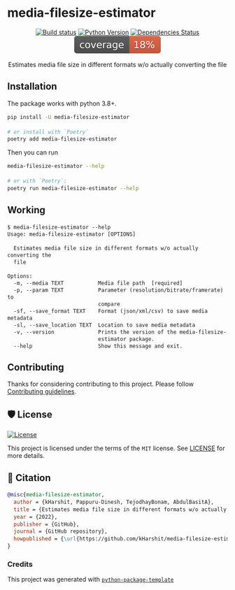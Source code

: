 # media-filesize-estimator

<div align="center">

[![Build status](https://github.com/kHarshit/media-filesize-estimator/workflows/build/badge.svg?branch=master&event=push)](https://github.com/kHarshit/media-filesize-estimator/actions?query=workflow%3Abuild)
[![Python Version](https://img.shields.io/pypi/pyversions/media-filesize-estimator.svg)](https://pypi.org/project/media-filesize-estimator/)
[![Dependencies Status](https://img.shields.io/badge/dependencies-up%20to%20date-brightgreen.svg)](https://github.com/kHarshit/media-filesize-estimator/pulls?utf8=%E2%9C%93&q=is%3Apr%20author%3Aapp%2Fdependabot)
![Coverage Report](assets/images/coverage.svg)

Estimates media file size in different formats w/o actually converting the file

</div>


## Installation

The package works with python 3.8+.

```bash
pip install -U media-filesize-estimator

# or install with `Poetry`
poetry add media-filesize-estimator
```

Then you can run

```bash
media-filesize-estimator --help

# or with `Poetry`:
poetry run media-filesize-estimator --help
```

## Working

```
$ media-filesize-estimator --help
Usage: media-filesize-estimator [OPTIONS]

  Estimates media file size in different formats w/o actually converting the
  file

Options:
  -m, --media TEXT           Media file path  [required]
  -p, --param TEXT           Parameter (resolution/bitrate/framerate) to
                             compare
  -sf, --save_format TEXT    Format (json/xml/csv) to save media metadata
  -sl, --save_location TEXT  Location to save media metadata
  -v, --version              Prints the version of the media-filesize-
                             estimator package.
  --help                     Show this message and exit.
```

## Contributing

Thanks for considering contributing to this project. Please follow [Contributing guidelines](https://github.com/kHarshit/media-filesize-estimator/blob/main/CONTRIBUTING.md).

## 🛡 License

[![License](https://img.shields.io/github/license/kHarshit/media-filesize-estimator)](https://github.com/kHarshit/media-filesize-estimator/blob/master/LICENSE)

This project is licensed under the terms of the `MIT` license. See [LICENSE](https://github.com/kHarshit/media-filesize-estimator/blob/master/LICENSE) for more details.

## 📃 Citation

```bibtex
@misc{media-filesize-estimator,
  author = {kHarshit, Pappuru-Dinesh, TejodhayBonam, AbdulBasitA},
  title = {Estimates media file size in different formats w/o actually converting the file},
  year = {2022},
  publisher = {GitHub},
  journal = {GitHub repository},
  howpublished = {\url{https://github.com/kHarshit/media-filesize-estimator}}
}
```

### Credits 

This project was generated with [`python-package-template`](https://github.com/TezRomacH/python-package-template)
